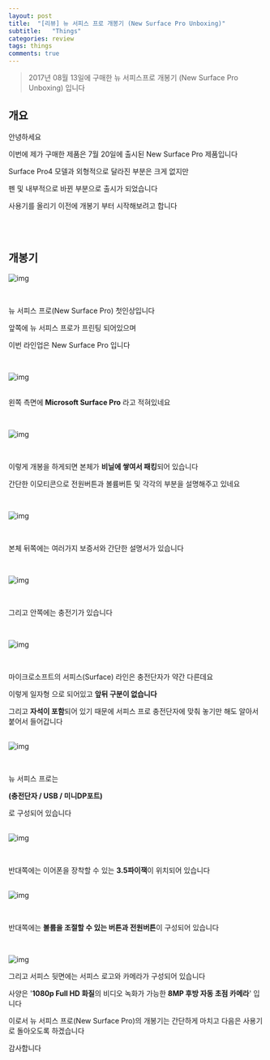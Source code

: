 ```yaml
---
layout: post
title:  "[리뷰] 뉴 서피스 프로 개봉기 (New Surface Pro Unboxing)"
subtitle:   "Things"
categories: review
tags: things
comments: true
---
```


> 2017년 08월 13일에 구매한 뉴 서피스프로 개봉기 (New Surface Pro Unboxing) 입니다

## 개요

안녕하세요

이번에 제가 구매한 제품은 7월 20일에 출시된 New Surface Pro 제품입니다

Surface Pro4 모델과 외형적으로 달라진 부분은 크게 없지만

펜 및 내부적으로 바뀐 부분으로 출시가 되었습니다

사용기를 올리기 이전에 개봉기 부터 시작해보려고 합니다

<br />

<br />

## 개봉기

![img](https://t1.daumcdn.net/cfile/tistory/99D0CA3359A4355333)

   <br />

뉴 서피스 프로(New Surface Pro) 첫인상입니다

앞쪽에 뉴 서피스 프로가 프린팅 되어있으며

이번 라인업은 New Surface Pro 입니다

<br />

![img](https://t1.daumcdn.net/cfile/tistory/997A4D3359A435540E)

 <br />왼쪽 측면에 **Microsoft Surface Pro** 라고 적혀있네요

<br />

![img](https://t1.daumcdn.net/cfile/tistory/99306A3359A4355513)

 <br />

이렇게 개봉을 하게되면 본체가 **비닐에 쌓여서 패킹**되어 있습니다

간단한 이모티콘으로 전원버튼과 볼륨버튼 및 각각의 부분을 설명해주고 있네요

<br />

![img](https://t1.daumcdn.net/cfile/tistory/99D7BC3359A4355628)

<br />

본체 뒤쪽에는 여러가지 보증서와 간단한 설명서가 있습니다

   <br />

![img](https://t1.daumcdn.net/cfile/tistory/997ABE3359A435570E)

 <br />

 그리고 안쪽에는 충전기가 있습니다

<br />

![img](https://t1.daumcdn.net/cfile/tistory/9940FC3359A441C529)

<br />

마이크로소프트의 서피스(Surface) 라인은 충전단자가 약간 다른데요

이렇게 일자형 으로 되어있고 **앞뒤 구분이 없습니다**

그리고 **자석이 포함**되어 있기 때문에 서피스 프로 충전단자에 맞춰 놓기만 해도 알아서 붙어서 들어갑니다

 <br />![img](https://t1.daumcdn.net/cfile/tistory/995F5D3359A435591E)

 <br />

뉴 서피스 프로는

**(충전단자 / USB / 미니DP포트)**

로 구성되어 있습니다

  <br /> ![img](https://t1.daumcdn.net/cfile/tistory/995C293359A4451D23)

 <br />

반대쪽에는 이어폰을 장착할 수 있는 **3.5파이잭**이 위치되어 있습니다

<br />![img](https://t1.daumcdn.net/cfile/tistory/99A85A3359A445C502)

<br />

반대쪽에는 **볼륨을 조절할 수 있는 버튼과 전원버튼**이 구성되어 있습니다

<br />

![img](https://t1.daumcdn.net/cfile/tistory/99548C3359A435590F)

그리고 서피스 뒷면에는 서피스 로고와 카메라가 구성되어 있습니다

사양은 '**1080p Full HD 화질**의 비디오 녹화가 가능한 **8MP 후방 자동 초점 카메라**' 입니다

이로서 뉴 서피스 프로(New Surface Pro)의 개봉기는 간단하게 마치고 다음은 사용기로 돌아오도록 하겠습니다

감사합니다